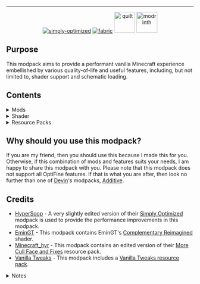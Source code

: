 <p align="center">
   <img src="" alt="">
<hr>
</p>
<center>
   <p align="center"><a href="https://modrinth.com/modpack/sop"><img src="https://cdn.jsdelivr.net/npm/@intergrav/devins-badges@3/assets/cozy/built-with/simply-optimized_vector.svg" alt="simply-optimized"></a>
      <a href="https://fabricmc.net/"><img src="https://cdn.jsdelivr.net/npm/@intergrav/devins-badges@3/assets/cozy/supported/fabric_vector.svg" alt="fabric"></a>
      <a href="https://quiltmc.org/"><img alt="quilt" height="56" src="https://cdn.jsdelivr.net/npm/@intergrav/devins-badges@3/assets/cozy/supported/quilt_vector.svg"></a>
      <a href="https://modrinth.com/modpack/avm"><img alt="modrinth" height="56" src="https://cdn.jsdelivr.net/npm/@intergrav/devins-badges@3/assets/cozy/available/modrinth_vector.svg"></a>
   </p>
</center>
<h2 id="purpose">Purpose</h2>
<p>This modpack aims to provide a performant vanilla Minecraft experience embellished by various quality-of-life and useful features, including, but not limited to, shader support and schematic loading.</p>
<h2 id="contents">Contents</h2>
<details>
   <summary>Mods</summary>
   <ul>
      <li><a href="https://modrinth.com/mod/better-mount-hud">Better Mount HUD</a></li>
      <li><a href="https://modrinth.com/mod/bobby">Bobby</a></li>
      <li><a href="https://modrinth.com/mod/borderless-mining">Borderless Mining</a></li>
      <li><a href="https://modrinth.com/mod/carpet">Carpet</a></li>
      <li><a href="https://modrinth.com/mod/cloth-config">Cloth Config API</a></li>
      <li><a href="https://modrinth.com/mod/c2me-fabric">Concurrent Chunk Management Engine (Fabric)</a></li>
      <li><a href="https://modrinth.com/mod/debugify">Debugify</a></li>
      <li><a href="https://modrinth.com/mod/ebe">Enhanced Block Entities</a></li>
      <li><a href="https://modrinth.com/mod/entityculling">Entity Culling</a></li>
      <li><a href="https://modrinth.com/mod/fabric-api">Fabric API</a> (only in fabric versions)</li>
      <li><a href="https://modrinth.com/mod/fabric-language-kotlin">Fabric Language Kotlin</a> (only in fabric versions)</li>
      <li><a href="https://modrinth.com/mod/ferrite-core">FerriteCore</a></li>
      <li><a href="https://modrinth.com/mod/fix-keyboard-on-linux">Fix Keyboard on Linux</a></li>
      <li><a href="https://modrinth.com/mod/hold-that-chunk">Hold That Chunk</a></li>
      <li><a href="https://modrinth.com/mod/immediatelyfast">ImmediatelyFast</a></li>
      <li><a href="https://modrinth.com/mod/indium">Indium</a></li>
      <li><a href="https://modrinth.com/mod/inventory-profiles-next">Inventory Profiles Next</a></li>
      <li><a href="https://modrinth.com/mod/iris">Iris Shaders</a></li>
      <li><a href="https://modrinth.com/mod/krypton">Krypton</a></li>
      <li><a href="https://modrinth.com/mod/lambdynamiclights">LambDynamicLights</a></li>
      <li><a href="https://modrinth.com/mod/libipn">libIPN</a></li>
      <li><a href="https://www.curseforge.com/minecraft/mc-mods/litematica">Litematica</a></li>
      <li><a href="https://modrinth.com/mod/lithium">Lithium</a></li>
      <li><a href="https://www.curseforge.com/minecraft/mc-mods/malilib">MaLiLib</a></li>
      <li><a href="https://www.curseforge.com/minecraft/mc-mods/minihud">MiniHUD</a></li>
      <li><a href="https://modrinth.com/mod/modmenu">Mod Menu</a></li>
      <li><a href="https://modrinth.com/mod/modelfix">Model Gap Fix</a></li>
      <li><a href="https://modrinth.com/mod/modernfix">ModernFix</a></li>
      <li><a href="https://modrinth.com/mod/moreculling">More Culling</a></li>
      <li><a href="https://modrinth.com/mod/no-chat-reports">No Chat Reports</a></li>
      <li><a href="https://modrinth.com/mod/qkl">Quilt Kotlin Libraries (QKL)</a> (only in Quilt versions)</li>
      <li><a href="https://modrinth.com/mod/qsl">Quilted Fabric API (QFAPI) / Quilt Standard Libraries (QSL)</a> (only in Quilt versions)</li>
      <li><a href="https://modrinth.com/mod/reeses-sodium-options">Reese&#39;s Sodium Options</a></li>
      <li><a href="https://modrinth.com/mod/sodium">Sodium</a></li>
      <li><a href="https://modrinth.com/mod/sodium-extra">Sodium Extra</a></li>
      <li><a href="https://modrinth.com/mod/starlight">Starlight (Fabric)</a></li>
      <li><a href="https://modrinth.com/mod/threadtweak">ThreadTweak</a></li>
      <li><a href="https://www.curseforge.com/minecraft/mc-mods/tweakeroo">Tweakeroo</a></li>
      <li><a href="https://modrinth.com/mod/vmp-fabric">Very Many Players (Fabric)</a></li>
      <li><a href="https://modrinth.com/mod/world-host">World Host</a></li>
      <li><a href="https://modrinth.com/mod/yacl">YetAnotherConfigLib</a></li>
      <li><a href="https://modrinth.com/mod/yosbr">Your Options Shall Be Respected (YOSBR)</a></li>
   </ul>
</details>
<details>
   <summary>Shader</summary>
   <ul>
      <li>
         <a href="https://modrinth.com/shader/complementary-reimagined">Complementary Reimagined</a>
         <ul>
            <li>
               <details>
                  <summary><code>.minecraft\shaderpacks\ComplementaryReimagined_r2.3.zip.txt</code></summary>
                  <pre><code><span class="hljs-attr">VIGNETTE_R</span>=<span class="hljs-literal">false</span>
<span class="hljs-attr">WAVING_WATER_VERTEX</span>=<span class="hljs-literal">false</span>
<span class="hljs-attr">CLOUD_STYLE_DEFINE</span>=<span class="hljs-number">50</span>
<span class="hljs-attr">WAVING_LEAVES</span>=<span class="hljs-literal">true</span>
<span class="hljs-attr">WATER_STYLE_DEFINE</span>=<span class="hljs-number">1</span>
<span class="hljs-attr">RP_MODE</span>=<span class="hljs-number">3</span>
<span class="hljs-attr">RAIN_PUDDLES</span>=<span class="hljs-number">1</span>
<span class="hljs-attr">ENTITY_SHADOWS</span>=<span class="hljs-literal">true</span>
<span class="hljs-attr">XLIGHT_R</span>=<span class="hljs-number">2.00</span>
<span class="hljs-attr">SUN_ANGLE</span>=-<span class="hljs-number">20</span>
<span class="hljs-attr">POM</span>=<span class="hljs-literal">false</span>
<span class="hljs-attr">WATER_FOAM_I</span>=<span class="hljs-number">0</span>
<span class="hljs-attr">ATM_FOG_MULT</span>=<span class="hljs-number">0.50</span>
<span class="hljs-attr">T_VIBRANCE</span>=<span class="hljs-number">1.10</span>
<span class="hljs-attr">SHADOW_QUALITY</span>=<span class="hljs-number">1</span>
<span class="hljs-attr">PIXEL_SHADOW</span>=<span class="hljs-number">16</span>
<span class="hljs-attr">CLOUD_CLOSED_AREA_CHECK</span>=<span class="hljs-literal">false</span>
<span class="hljs-attr">WATER_CAUSTIC_STYLE_DEFINE</span>=<span class="hljs-number">1</span>
<span class="hljs-attr">XLIGHT_G</span>=<span class="hljs-number">2.00</span>
<span class="hljs-attr">XLIGHT_B</span>=<span class="hljs-number">2.00</span>
<span class="hljs-attr">BLOOM_STRENGTH</span>=<span class="hljs-number">0.027</span>
<span class="hljs-attr">WATERCOLOR_MODE</span>=<span class="hljs-number">2</span>
</code></pre>
               </details>
            </li>
         </ul>
      </li>
   </ul>
</details>
<details>
   <summary>Resource Packs</summary>
   <ul>
      <li><a href="https://modrinth.com/resourcepack/ebe-models-optimizedpack">EBE Models OptimizedPack</a></li>
      <li><a href="https://modrinth.com/resourcepack/embrace-pixels">Embrace Pixels</a></li>
      <li><a href="https://modrinth.com/resourcepack/more-cull-face-and-fixes">More Cull Face and Fixes</a></li>
      <li><a href="https://www.curseforge.com/minecraft/texture-packs/no-z-fighting">No Z-Fighting</a></li>
      <li>
         <a href="https://vanillatweaks.net/picker/resource-packs/">Vanilla Tweaks</a>
         <ul>
            <li>
               <details>
                  <summary><code>.minecraft\resourcepacks\VanillaTweaks_r355741.zip\Selected Packs.txt</code></summary>
                  <pre><code>Vanilla Tweaks Resource Pack
Version: 1.20
Packs:
NoCaveSounds
VisualWaxedCopperItems
VisualInfestedStoneItems
LowerFire
LowerShield
SmallerUtilities
JappaObserver
JappaToasts
JappaStatsIcons
JappaSpecIcons
DripleafFixBig
DripleafFixSmall
ConsistentUIFix
CactusBottomFix
BlazeFix
SlimeParticleFix
ProperBreakParticles
DoubleSlabFix
ItemHoldFix
HoeFix
</code></pre>
               </details>
            </li>
         </ul>
      </li>
   </ul>
</details>
<h2 id="why-should-you-use-this-modpack-">Why should you use this modpack?</h2>
<p>If you are my friend, then you should use this because I made this for you. Otherwise, if this combination of mods and features suits your needs, I am happy to share this modpack with you. Please note that this modpack does not support all OptiFine features. If that is what you are after, then look no further than one of <a href="https://modrinth.com/user/Devin">Devin</a>&#39;s modpacks, <a href="https://modrinth.com/modpack/additive">Additive</a>.</p>
<h2 id="credits">Credits</h2>
<ul>
   <li><a href="https://modrinth.com/user/HyperSoop">HyperSoop</a> - A very slightly edited version of their <a href="https://modrinth.com/modpack/sop">Simply Optimized</a> modpack is used to provide the performance improvements in this modpack.</li>
   <li><a href="https://modrinth.com/user/EminGT">EminGT</a> - This modpack contains EminGT&#39;s <a href="https://modrinth.com/shader/complementary-reimagined">Complementary Reimagined</a> shader.</li>
   <li><a href="https://modrinth.com/user/Minecraft_hyr">Minecraft_hyr</a> - This modpack contains an edited version of their <a href="https://modrinth.com/resourcepack/more-cull-face-and-fixes">More Cull Face and Fixes</a> resource pack.</li>
   <li><a href="https://vanillatweaks.net/">Vanilla Tweaks</a> - This modpack includes a <a href="https://vanillatweaks.net/picker/resource-packs/">Vanilla Tweaks resource pack</a>.</li>
</ul>
<details>
   <summary>Notes</summary>
   <ul>
      <li>
         <details>
            <summary>Overwritten key binds</summary>
            <ul>
               <li>
                  Minecraft options
                  <ul>
                     <li>
                        <details>
                           <summary><code>.minecraft\config\yosbr\options.txt</code></summary>
                           <pre><code>key_key.socialInteractions:key.keyboard.u
key_key.saveToolbarActivator:key.keyboard.b
key_key.advancements:key.keyboard.n
key_iris.keybind.reload:key.keyboard.p
</code></pre>
                        </details>
                     </li>
                  </ul>
               </li>
               <li>
                  <a href="https://www.curseforge.com/minecraft/mc-mods/litematica">Litematica</a>
                  <ul>
                     <li>
                        <details>
                           <summary><code>.minecraft\config\yosbr\config\litematica.json</code></summary>
                           <pre><code>{
  <span class="hljs-attr">"Hotkeys"</span>: {
    <span class="hljs-attr">"addSelectionBox"</span>: {
      <span class="hljs-attr">"keys"</span>: <span class="hljs-string">"L,A"</span>
    },
    <span class="hljs-attr">"layerModeNext"</span>: {
      <span class="hljs-attr">"keys"</span>: <span class="hljs-string">"L,PAGE_UP"</span>
    },
    <span class="hljs-attr">"layerModePrevious"</span>: {
      <span class="hljs-attr">"keys"</span>: <span class="hljs-string">"L,PAGE_DOWN"</span>
    },
    <span class="hljs-attr">"openGuiMainMenu"</span>: {
      <span class="hljs-attr">"keys"</span>: <span class="hljs-string">"L"</span>
    },
    <span class="hljs-attr">"openGuiMaterialList"</span>: {
      <span class="hljs-attr">"keys"</span>: <span class="hljs-string">"L,M"</span>
    },
    <span class="hljs-attr">"openGuiSchematicPlacements"</span>: {
      <span class="hljs-attr">"keys"</span>: <span class="hljs-string">"L,P"</span>
    },
    <span class="hljs-attr">"openGuiSchematicVerifier"</span>: {
      <span class="hljs-attr">"keys"</span>: <span class="hljs-string">"L,V"</span>
    },
    <span class="hljs-attr">"openGuiSelectionManager"</span>: {
      <span class="hljs-attr">"keys"</span>: <span class="hljs-string">"L,S"</span>
    },
    <span class="hljs-attr">"openGuiSettings"</span>: {
      <span class="hljs-attr">"keys"</span>: <span class="hljs-string">"L,C"</span>
    },
    <span class="hljs-attr">"pickBlockToggle"</span>: {
      <span class="hljs-attr">"keys"</span>: <span class="hljs-string">"L,BUTTON_3"</span>
    },
    <span class="hljs-attr">"rerenderSchematic"</span>: {
      <span class="hljs-attr">"keys"</span>: <span class="hljs-string">"F3,L"</span>
    },
    <span class="hljs-attr">"selectionModeCycle"</span>: {
      <span class="hljs-attr">"keys"</span>: <span class="hljs-string">"LEFT_CONTROL,L"</span>
    },
    <span class="hljs-attr">"toggleAllRendering"</span>: {
      <span class="hljs-attr">"keys"</span>: <span class="hljs-string">"L,R"</span>
    },
    <span class="hljs-attr">"toggleSchematicRendering"</span>: {
      <span class="hljs-attr">"keys"</span>: <span class="hljs-string">"L,G"</span>
    },
    <span class="hljs-attr">"toolEnabledToggle"</span>: {
      <span class="hljs-attr">"keys"</span>: <span class="hljs-string">"L,T"</span>
    }
  }
}
</code></pre>
                        </details>
                     </li>
                  </ul>
               <li>
                  <a href="https://www.curseforge.com/minecraft/mc-mods/malilib">MaLiLib</a>
                  <ul>
                     <li>
                        <details>
                           <summary><code>.minecraft\config\yosbr\config\malilib.json</code></summary>
                           <pre><code>{
  <span class="hljs-attr">"Generic"</span>: {
    <span class="hljs-attr">"openGuiConfigs"</span>: {
      <span class="hljs-attr">"keys"</span>: <span class="hljs-string">"G,C"</span>
    }
  }
}
</code></pre>
                        </details>
                     </li>
                  </ul>
               <li>
                  <a href="https://www.curseforge.com/minecraft/mc-mods/minihud">MiniHUD</a>
                  <ul>
                     <li>
                        <details>
                           <summary><code>.minecraft\config\yosbr\config\minihud.json</code></summary>
                           <pre><code>{
  <span class="hljs-attr">"RendererHotkeys"</span>: {
    <span class="hljs-attr">"overlayLightLevel"</span>: {
      <span class="hljs-attr">"keys"</span>: <span class="hljs-string">"LEFT_CONTROL,L"</span>
    }
  }
}
</code></pre>
                        </details>
                     </li>
                  </ul>
               <li>
                  <a href="https://www.curseforge.com/minecraft/mc-mods/tweakeroo">Tweakeroo</a>
                  <ul>
                     <li>
                        <details>
                           <summary><code>.minecraft\config\yosbr\config\tweakeroo.json</code></summary>
                           <pre><code>{
  <span class="hljs-attr">"GenericHotkeys"</span>: {
    <span class="hljs-attr">"zoomActivate"</span>: {
      <span class="hljs-attr">"keys"</span>: <span class="hljs-string">"C"</span>
    }
  },
  <span class="hljs-attr">"TweakHotkeys"</span>: {
    <span class="hljs-attr">"tweakFreeCamera"</span>: {
      <span class="hljs-attr">"keys"</span>: <span class="hljs-string">"LEFT_CONTROL,F"</span>
    },
    <span class="hljs-attr">"tweakGammaOverride"</span>: {
      <span class="hljs-attr">"keys"</span>: <span class="hljs-string">"LEFT_CONTROL,G"</span>
    },
    <span class="hljs-attr">"tweakHoldUse"</span>: {
      <span class="hljs-attr">"keys"</span>: <span class="hljs-string">"LEFT_CONTROL,H,U"</span>
    },
    <span class="hljs-attr">"tweakPeriodicAttack"</span>: {
      <span class="hljs-attr">"keys"</span>: <span class="hljs-string">"LEFT_CONTROL,P,A"</span>
    }
  }
}
</code></pre>
                        </details>
                     </li>
                  </ul>
            </ul>
         </details>
      </li>
      <li>
         <details>
            <summary>Versioning</summary>
            <p>The versioning for this modpack is in the form <code>mod loader-minecraft version-modpack version</code>, where <code>modpack version</code> is in the form <code>x.y.z</code>.<br>Where:</p>
            <ul>
               <li><code>x</code> refers to a mod list revision.</li>
               <li><code>y</code> refers to a config revision.</li>
               <li><code>z</code> refers to a mod version revision.</li>
            </ul>
         </details>
      </li>
   </ul>
</details>
